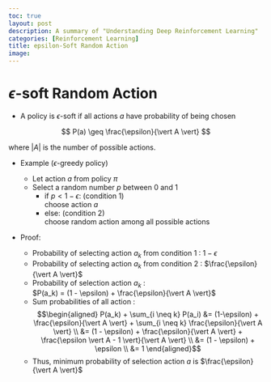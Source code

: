 ```yaml
---
toc: true
layout: post
description: A summary of "Understanding Deep Reinforcement Learning"
categories: [Reinforcement Learning]
title: epsilon-Soft Random Action
image: 
---
```


# $\epsilon$-soft Random Action

- A policy is $\epsilon$-soft if all actions $a$ have probability of being chosen
  
$$ P(a) \geq \frac{\epsilon}{\vert A \vert} $$

where $\vert A \vert$ is the number of possible actions.

- Example ($\epsilon$-greedy policy)

    - Let action $a$ from policy $\pi$
    - Select a random number $p$ between 0 and 1
      - if $p < 1 - \epsilon$: (condition 1) \
      choose action $a$
      - else: (condition 2) \
      choose random action among all possible actions

- Proof:
    - Probability of selecting action $a_k$ from condition 1 : $1- \epsilon$
    - Probability of selecting action $a_k$ from condition 2 : $\frac{\epsilon}{\vert A \vert}$
    - Probability of selection action $a_k$ : \
    $P(a_k) = (1 - \epsilon) + \frac{\epsilon}{\vert A \vert}$
    - Sum probabilities of all action : 
    $$\begin{aligned} P(a_k) + \sum_{i \neq k} P(a_i) &= (1-\epsilon) + \frac{\epsilon}{\vert A \vert} + \sum_{i \neq k} \frac{\epsilon}{\vert A \vert} \\ &= (1 - \epsilon) + \frac{\epsilon}{\vert A \vert} + \frac{\epsilon \vert A - 1 \vert}{\vert A \vert} \\ &= (1 - \epsilon) + \epsilon \\ &= 1 \end{aligned}$$
    - Thus, minimum probability of selection action $a$ is $\frac{\epsilon}{\vert A \vert}$
